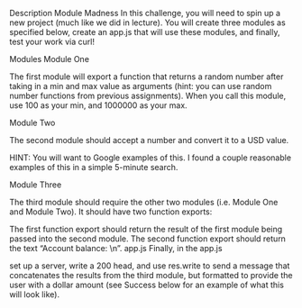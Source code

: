 Description
Module Madness
In this challenge, you will need to spin up a new project (much like we did in lecture). You will create three modules as specified below, create an app.js that will use these modules, and finally, test your work via curl!

Modules
Module One

The first module will export a function that returns a random number after taking in a min and max value as arguments (hint: you can use random number functions from previous assignments). When you call this module, use 100 as your min, and 1000000 as your max.

Module Two

The second module should accept a number and convert it to a USD value.

HINT: You will want to Google examples of this. I found a couple reasonable examples of this in a simple 5-minute search.

Module Three

The third module should require the other two modules (i.e. Module One and Module Two). It should have two function exports:

The first function export should return the result of the first module being passed into the second module.
The second function export should return the text “Account balance: \n”.
app.js
Finally, in the app.js

set up a server,
write a 200 head, and
use res.write to send a message that concatenates the results from the third module, but formatted to provide the user with a dollar amount (see Success below for an example of what this will look like).
